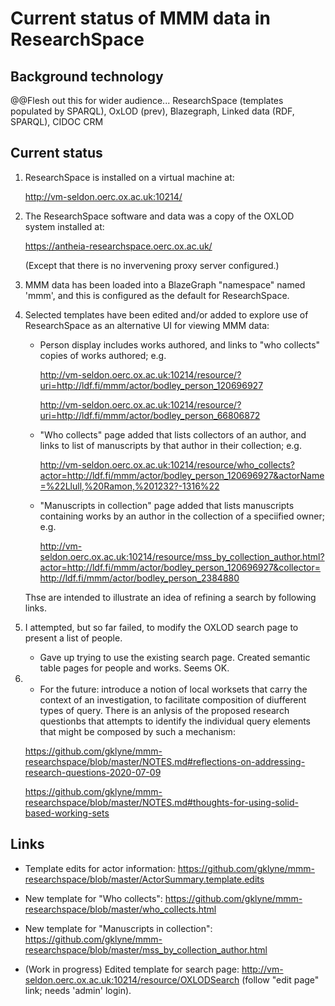# Current status of MMM data in ResearchSpace

## Background technology

@@Flesh out this for wider audience... ResearchSpace (templates populated by SPARQL), OxLOD (prev), Blazegraph, Linked data (RDF, SPARQL), CIDOC CRM

## Current status

1.  ResearchSpace is installed on a virtual machine at:

    http://vm-seldon.oerc.ox.ac.uk:10214/

2.  The ResearchSpace software and data was a copy of the OXLOD system installed at:

    https://antheia-researchspace.oerc.ox.ac.uk/

    (Except that there is no invervening proxy server configured.)

3.  MMM data has been loaded into a BlazeGraph "namespace" named 'mmm', and this is configured as the default for ResearchSpace.

4.  Selected templates have been edited and/or added to explore use of ResearchSpace as an alternative UI for viewing MMM data:

    *   Person display includes works authored, and links to "who collects" copies of works authored; e.g.

        http://vm-seldon.oerc.ox.ac.uk:10214/resource/?uri=http://ldf.fi/mmm/actor/bodley_person_120696927

        http://vm-seldon.oerc.ox.ac.uk:10214/resource/?uri=http://ldf.fi/mmm/actor/bodley_person_66806872

    *   "Who collects" page added that lists collectors of an author, and links to list of manuscripts by that author in their collection; e.g.

        http://vm-seldon.oerc.ox.ac.uk:10214/resource/who_collects?actor=http://ldf.fi/mmm/actor/bodley_person_120696927&actorName=%22Llull,%20Ramon,%201232?-1316%22

    *   "Manuscripts in collection" page added that lists manuscripts containing works by an author in the collection of a speciified owner; e.g.

        http://vm-seldon.oerc.ox.ac.uk:10214/resource/mss_by_collection_author.html?actor=http://ldf.fi/mmm/actor/bodley_person_120696927&collector=http://ldf.fi/mmm/actor/bodley_person_2384880

    Thse are intended to illustrate an idea of refining a search by following links.

5.  I attempted, but so far failed, to modify the OXLOD search page to present a list of people.

    * Gave up trying to use the existing search page.  Created semantic table pages for people and works.  Seems OK.

6.  * For the future: introduce a notion of local worksets that carry the context of an investigation, to facilitate composition of diufferent types of query.  There is an anlysis of the proposed research questionbs that attempts to identify the individual query elements that might be composed by such a mechanism:

    https://github.com/gklyne/mmm-researchspace/blob/master/NOTES.md#reflections-on-addressing-research-questions-2020-07-09

    https://github.com/gklyne/mmm-researchspace/blob/master/NOTES.md#thoughts-for-using-solid-based-working-sets


## Links


* Template edits for actor information: https://github.com/gklyne/mmm-researchspace/blob/master/ActorSummary.template.edits

* New template for "Who collects": https://github.com/gklyne/mmm-researchspace/blob/master/who_collects.html

* New template for "Manuscripts in collection": https://github.com/gklyne/mmm-researchspace/blob/master/mss_by_collection_author.html

* (Work in progress) Edited template for search page: http://vm-seldon.oerc.ox.ac.uk:10214/resource/OXLODSearch (follow "edit page" link; needs 'admin' login).

